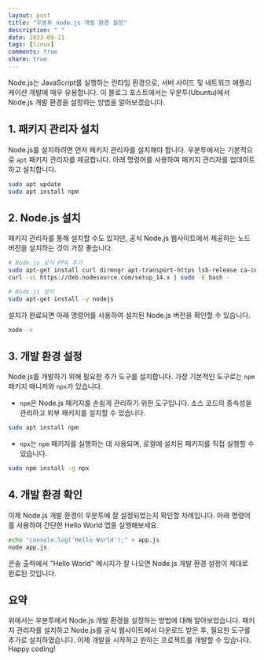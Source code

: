 ```yaml
---
layout: post
title: "우분투 node.js 개발 환경 설정"
description: " "
date: 2023-09-11
tags: [linux]
comments: true
share: true
---
```


Node.js는 JavaScript를 실행하는 런타임 환경으로, 서버 사이드 및 네트워크 애플리케이션 개발에 매우 유용합니다. 이 블로그 포스트에서는 우분투(Ubuntu)에서 Node.js 개발 환경을 설정하는 방법을 알아보겠습니다. 

## 1. 패키지 관리자 설치

Node.js를 설치하려면 먼저 패키지 관리자를 설치해야 합니다. 우분투에서는 기본적으로 `apt` 패키지 관리자를 제공합니다. 아래 명령어를 사용하여 패키지 관리자를 업데이트하고 설치합니다.

```bash
sudo apt update
sudo apt install npm
```

## 2. Node.js 설치

패키지 관리자를 통해 설치할 수도 있지만, 공식 Node.js 웹사이트에서 제공하는 노드 버전을 설치하는 것이 가장 좋습니다.

```bash
# Node.js 공식 PPA 추가
sudo apt-get install curl dirmngr apt-transport-https lsb-release ca-certificates
curl -sL https://deb.nodesource.com/setup_14.x | sudo -E bash -

# Node.js 설치
sudo apt-get install -y nodejs
```

설치가 완료되면 아래 명령어를 사용하여 설치된 Node.js 버전을 확인할 수 있습니다.

```bash
node -v
```

## 3. 개발 환경 설정

Node.js를 개발하기 위해 필요한 추가 도구를 설치합니다. 가장 기본적인 도구로는 `npm` 패키지 매니저와 `npx`가 있습니다.

- `npm`은 Node.js 패키지를 손쉽게 관리하기 위한 도구입니다. 소스 코드의 종속성을 관리하고 외부 패키지를 설치할 수 있습니다.

```bash
sudo apt install npm
```

- `npx`는 `npm` 패키지를 실행하는 데 사용되며, 로컬에 설치된 패키지를 직접 실행할 수 있습니다.

```bash
sudo npm install -g npx
```

## 4. 개발 환경 확인

이제 Node.js 개발 환경이 우분투에 잘 설정되었는지 확인할 차례입니다. 아래 명령어를 사용하여 간단한 Hello World 앱을 실행해보세요.

```bash
echo "console.log('Hello World');" > app.js
node app.js
```

콘솔 출력에서 "Hello World" 메시지가 잘 나오면 Node.js 개발 환경 설정이 제대로 완료된 것입니다.

## 요약

위에서는 우분투에서 Node.js 개발 환경을 설정하는 방법에 대해 알아보았습니다. 패키지 관리자를 설치하고 Node.js를 공식 웹사이트에서 다운로드 받은 후, 필요한 도구를 추가로 설치하였습니다. 이제 개발을 시작하고 원하는 프로젝트를 개발할 수 있습니다. Happy coding!
